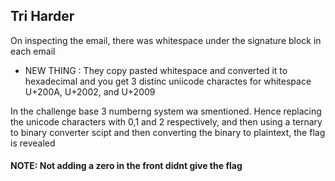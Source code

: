 ## Tri Harder

On inspecting the email, there was whitespace under the signature block in each email

- NEW THING : They copy pasted whitespace and converted it to hexadecimal and you get 3 distinc uniicode charactes for whitespace
  U+200A, U+2002, and U+2009

 In the challenge base 3 numberng system wa smentioned. Hence replacing the unicode characters with 0,1 and 2 respectively, and then using a ternary
   to binary converter scipt and then converting the binary to plaintext, the flag is revealed

#### NOTE: Not adding a zero in the front didnt give the flag
